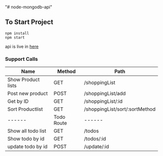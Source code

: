 "# node-mongodb-api" 
## To Start Project
```
npm install
npm start
```
api is live in [here](http://nodeexpressapi-env.eba-t9xjnrsi.us-west-1.elasticbeanstalk.com/)

### Support Calls
| Name | Method | Path |
| ------ | ------ | ------ |
| Show Product lists | GET |/shoppingList|
| Post new product | POST |/shoppingList/add|
| Get by ID | GET |/shoppingList/:id|
| Sort Productlist | GET |/shoppingList/sort/:sortMethod|
| ------ | Todo Route | ------ |
| Show all todo list | GET |/todos|
| Show todo by id | GET |/todos/:id|
| update todo by id | POST |/update/:id|

